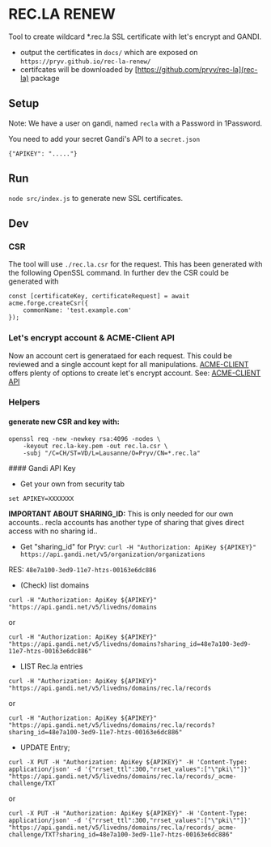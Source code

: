 # REC.LA RENEW

Tool to create wildcard *.rec.la SSL certificate with let's encrypt and GANDI. 

- output the certificates in `docs/` which are exposed on `https://pryv.github.io/rec-la-renew/`
- certifcates will be downloaded by [https://github.com/pryv/rec-la](rec-la) package

## Setup 

Note: We have a user on gandi, named `recla` with a Password in 1Password. 

You need to add your secret Gandi's API to a `secret.json`
```
{"APIKEY": "....."}
```

## Run 

`node src/index.js` to generate new SSL certificates.

## Dev

### CSR
The tool will use `./rec.la.csr` for the request. This has been generated with the following OpenSSL command. 
In further dev the CSR could be generated with 

```
const [certificateKey, certificateRequest] = await acme.forge.createCsr({
    commonName: 'test.example.com'
});
```

### Let's encrypt account & ACME-Client API

Now an account cert is generataed for each request. This could be reviewed and a single account kept for all manipulations. [ACME-CLIENT](https://github.com/publishlab/node-acme-client) offers plenty of options to create let's encrypt account. See: [ACME-CLIENT API](https://github.com/publishlab/node-acme-client/blob/master/docs/client.md)

### Helpers

#### generate new CSR and key with:

```
openssl req -new -newkey rsa:4096 -nodes \
    -keyout rec.la-key.pem -out rec.la.csr \
    -subj "/C=CH/ST=VD/L=Lausanne/O=Pryv/CN=*.rec.la"
```

#### Gandi API Key 
- Get your own from security tab

`set APIKEY=XXXXXXX`

**IMPORTANT ABOUT SHARING_ID:** This is only needed for our own accounts.. recla accounts has another type of sharing that gives direct access with no sharing id.. 

- Get "sharing_id" for Pryv: 
`curl -H "Authorization: ApiKey ${APIKEY}" https://api.gandi.net/v5/organization/organizations`

RES: `48e7a100-3ed9-11e7-htzs-00163e6dc886`  

- (Check) list domains

`curl -H "Authorization: ApiKey ${APIKEY}" "https://api.gandi.net/v5/livedns/domains`

or 

`curl -H "Authorization: ApiKey ${APIKEY}" "https://api.gandi.net/v5/livedns/domains?sharing_id=48e7a100-3ed9-11e7-htzs-00163e6dc886"`


- LIST Rec.la entries 

`curl -H "Authorization: ApiKey ${APIKEY}" "https://api.gandi.net/v5/livedns/domains/rec.la/records`

or

`curl -H "Authorization: ApiKey ${APIKEY}" "https://api.gandi.net/v5/livedns/domains/rec.la/records?sharing_id=48e7a100-3ed9-11e7-htzs-00163e6dc886"`

- UPDATE Entry;

`curl -X PUT -H "Authorization: ApiKey ${APIKEY}" -H 'Content-Type: application/json' -d '{"rrset_ttl":300,"rrset_values":["\"pki\""]}' "https://api.gandi.net/v5/livedns/domains/rec.la/records/_acme-challenge/TXT`

or

`curl -X PUT -H "Authorization: ApiKey ${APIKEY}" -H 'Content-Type: application/json' -d '{"rrset_ttl":300,"rrset_values":["\"pki\""]}' "https://api.gandi.net/v5/livedns/domains/rec.la/records/_acme-challenge/TXT?sharing_id=48e7a100-3ed9-11e7-htzs-00163e6dc886"`

